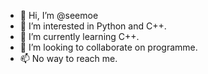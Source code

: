 - 👋 Hi, I’m @seemoe
- 👀 I’m interested in Python and C++.
- 🌱 I’m currently learning C++.
- 💞️ I’m looking to collaborate on programme.
- 📫 No way to reach me.

<!---
seemoe/seemoe is a ✨ special ✨ repository because its `README.md` (this file) appears on your GitHub profile.
You can click the Preview link to take a look at your changes.
--->
